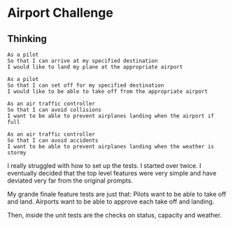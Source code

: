 Airport Challenge
=================

Thinking
---------


```
As a pilot
So that I can arrive at my specified destination
I would like to land my plane at the appropriate airport

As a pilot
So that I can set off for my specified destination
I would like to be able to take off from the appropriate airport

As an air traffic controller
So that I can avoid collisions
I want to be able to prevent airplanes landing when the airport if full

As an air traffic controller
So that I can avoid accidents
I want to be able to prevent airplanes landing when the weather is stormy
```

I really struggled with how to set up the tests. I started over twice.
I eventually decided that the top level features were very simple
and have deviated very far from the original prompts.

My grande finale feature tests are just that:
Pilots want to be able to take off and land.
Airports want to be able to approve each take off and landing.

Then, inside the unit tests are the checks on status, capacity and weather.

